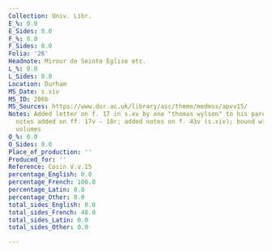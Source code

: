 ```yaml
---
Collection: Univ. Libr.
E_%: 0.0
E_Sides: 0.0
F_%: 0.0
F_Sides: 0.0
Folia: '26'
Headnote: Mirour de Seinte Eglise etc.
L_%: 0.0
L_Sides: 0.0
Location: Durham
MS_Date: s.xiv
MS_ID: 286b
MS_Sources: https://www.dur.ac.uk/library/asc/theme/medmss/apvv15/
Notes: Added letter on f. 17 in s.xv by one "thomas wylson" to his parents; other
  notes added on ff. 17v - 18r; added notes on f. 43v (s.xiv); bound with 3 other
  volumes
O_%: 0.0
O_Sides: 0.0
Place_of_production: ''
Produced_for: ''
Reference: Cosin V.v.15
percentage_English: 0.0
percentage_French: 100.0
percentage_Latin: 0.0
percentage_Other: 0.0
total_sides_English: 0.0
total_sides_French: 48.0
total_sides_Latin: 0.0
total_sides_Other: 0.0

---
```

